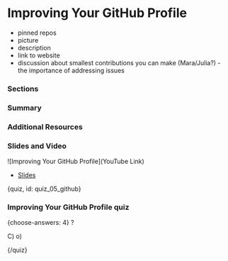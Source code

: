 # Improving Your GitHub Profile

- pinned repos
- picture
- description
- link to website
- discussion about smallest contributions you can make (Mara/Julia?) - the importance of addressing issues

### Sections

### Summary

### Additional Resources



### Slides and Video

![Improving Your GitHub Profile](YouTube Link)

* [Slides](https://drive.google.com/open?id=10VRTUHsYh8hdYBily8cexSdP-sviYCIo_gzh1y8PsRs)


{quiz, id: quiz_05_github}

### Improving Your GitHub Profile quiz

{choose-answers: 4}
? 

C) 
o)

{/quiz}

